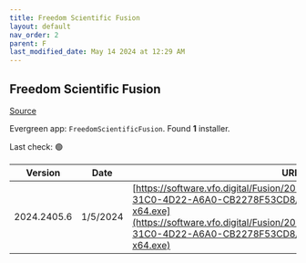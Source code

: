 ```yaml
---
title: Freedom Scientific Fusion
layout: default
nav_order: 2
parent: F
last_modified_date: May 14 2024 at 12:29 AM
---
```


## Freedom Scientific Fusion

[Source](https://www.freedomscientific.com/products/software/fusion/)

Evergreen app: `FreedomScientificFusion`. Found **1** installer.

Last check: 🟢

| Version     | Date     | URI                                                                                                                                                                                                                                                              |
| ----------- | -------- | ---------------------------------------------------------------------------------------------------------------------------------------------------------------------------------------------------------------------------------------------------------------- |
| 2024.2405.6 | 1/5/2024 | [https://software.vfo.digital/Fusion/2024/2024.2405.6.400/C86BE23D-31C0-4D22-A6A0-CB2278F53CD8/F2024.2405.6.400-Offline-x64.exe](https://software.vfo.digital/Fusion/2024/2024.2405.6.400/C86BE23D-31C0-4D22-A6A0-CB2278F53CD8/F2024.2405.6.400-Offline-x64.exe) |
